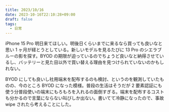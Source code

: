 ```yaml
---
title: 2023/10/16
date: 2023-10-16T22:10:28+09:00
draft: false
tags:
  - 日常
---
```


iPhone 15 Pro 明日来てほしい。明後日くらいまでに来るなら買っても良いなと思い 1 ヶ月が経とうとしている。新しいモデルを見るたびに 13 Pro のシエラブルーの影を探す。BYOD の期限が迫っているのでちょうど良いなと納得させているし、バッテリーと見た目以外で買い替える理由を見つけられていないのかもしれない。

BYOD にしても良いし社用端末を配布するのも検討、というのを観測していたものの、今のところ BYOD になった模様。普段の生活はそうだが 2 要素認証にも使う分普段使いの端末にもろもろを入れるの面倒すぎる。端末を配布するコストも分かるので言葉にならない叫びしか出ない。書いてて冷静になったので、事故 wipe されたら考えることにした。
